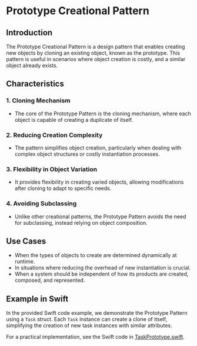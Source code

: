 # Prototype Creational Pattern

## Introduction
The Prototype Creational Pattern is a design pattern that enables creating new objects by cloning an existing object, known as the prototype. This pattern is useful in scenarios where object creation is costly, and a similar object already exists.

## Characteristics

### 1. Cloning Mechanism
- The core of the Prototype Pattern is the cloning mechanism, where each object is capable of creating a duplicate of itself.

### 2. Reducing Creation Complexity
- The pattern simplifies object creation, particularly when dealing with complex object structures or costly instantiation processes.

### 3. Flexibility in Object Variation
- It provides flexibility in creating varied objects, allowing modifications after cloning to adapt to specific needs.

### 4. Avoiding Subclassing
- Unlike other creational patterns, the Prototype Pattern avoids the need for subclassing, instead relying on object composition.

## Use Cases
- When the types of objects to create are determined dynamically at runtime.
- In situations where reducing the overhead of new instantiation is crucial.
- When a system should be independent of how its products are created, composed, and represented.

## Example in Swift
In the provided Swift code example, we demonstrate the Prototype Pattern using a `Task` struct. Each `Task` instance can create a clone of itself, simplifying the creation of new task instances with similar attributes.

For a practical implementation, see the Swift code in [TaskPrototype.swift](./TaskPrototype.swift).
